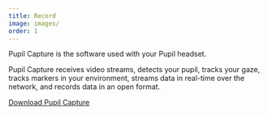 ```yaml
---
title: Record
image: images/
order: 1
---
```

Pupil Capture is the software used with your Pupil headset. 

Pupil Capture receives video streams, detects your pupil, tracks your gaze, tracks markers in your environment, streams data in real-time over the network, and records data in an open format. 

<a href="https://github.com/pupil-labs/pupil/releases/latest" class="Button-inverse">Download Pupil Capture</a>